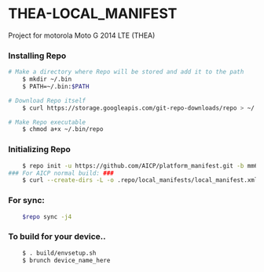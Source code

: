 THEA-LOCAL_MANIFEST
========================
Project for motorola Moto G 2014 LTE (THEA)

### Installing Repo ###
```bash
# Make a directory where Repo will be stored and add it to the path
    $ mkdir ~/.bin
    $ PATH=~/.bin:$PATH

# Download Repo itself
    $ curl https://storage.googleapis.com/git-repo-downloads/repo > ~/.bin/repo

# Make Repo executable
    $ chmod a+x ~/.bin/repo
```

### Initializing Repo ###
```bash
    $ repo init -u https://github.com/AICP/platform_manifest.git -b mm6.0
### For AICP normal build: ###
    $ curl --create-dirs -L -o .repo/local_manifests/local_manifest.xml -O -L https://raw.githubusercontent.com/RolanDroid/local_manifest/aicp-6.0/local_manifest.xml
```
### For sync: ###
```bash
    $repo sync -j4
```
### To build for your device.. ###
```bash
    $ . build/envsetup.sh
    $ brunch device_name_here
```


